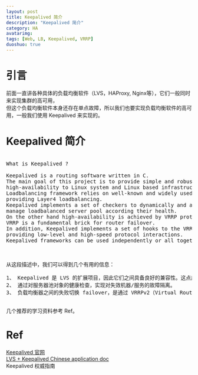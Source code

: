 ```yaml
---
layout: post
title: Keepalived 简介
description: "Keepalived 简介"
category: HA
avatarimg:
tags: [Web, LB, Keepalived, VRRP]
duoshuo: true
---
```


# 引言

前面一直讲各种具体的负载均衡软件（LVS，HAProxy, Nginx等），它们一般同时来实现集群的高可用，  
但这个负载均衡软件本身还存在单点故障，所以我们也要实现负载均衡软件的高可用，一般我们使用 Keepalived 来实现的。

# Keepalived 简介

<pre>

What is Keepalived ?

Keepalived is a routing software written in C. 
The main goal of this project is to provide simple and robust facilities for loadbalancing and 
high-availability to Linux system and Linux based infrastructures. 
Loadbalancing framework relies on well-known and widely used Linux Virtual Server (IPVS) kernel module 
providing Layer4 loadbalancing. 
Keepalived implements a set of checkers to dynamically and adaptively maintain and 
manage loadbalanced server pool according their health. 
On the other hand high-availability is achieved by VRRP protocol. 
VRRP is a fundamental brick for router failover. 
In addition, Keepalived implements a set of hooks to the VRRP finite state machine 
providing low-level and high-speed protocol interactions. 
Keepalived frameworks can be used independently or all together to provide resilient infrastructures.

</pre>

<pre>

从这段描述中，我们可以得到几个有用的信息：

1、 Keepalived 是 LVS 的扩展项目，因此它们之间具备良好的兼容性。这点应该是 Keepalived 部署比其他类似工具能更简洁的原因吧！
2、 通过对服务器池对象的健康检查，实现对失效机器/服务的故障隔离。
3、 负载均衡器之间的失败切换 failover，是通过 VRRPv2（Virtual Router Redundancy Protocol）stack 实现的。

</pre>

几个推荐的学习资料参考 Ref。

# Ref
[Keepalived 官网](http://www.keepalived.org/)  
[LVS + Keepalived Chinese application doc](http://www.keepalived.org/pdf/sery-lvs-cluster.pdf)  
Keepalived 权威指南  
